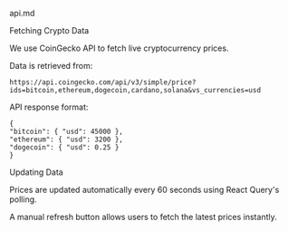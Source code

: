 api.md

Fetching Crypto Data

We use CoinGecko API to fetch live cryptocurrency prices.

Data is retrieved from:

```
https://api.coingecko.com/api/v3/simple/price?ids=bitcoin,ethereum,dogecoin,cardano,solana&vs_currencies=usd
```

API response format:

```
{
"bitcoin": { "usd": 45000 },
"ethereum": { "usd": 3200 },
"dogecoin": { "usd": 0.25 }
}
```

Updating Data

Prices are updated automatically every 60 seconds using React Query's polling.

A manual refresh button allows users to fetch the latest prices instantly.
